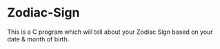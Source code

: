 # Zodiac-Sign
This is a C program which will tell about your Zodiac Sign based on your date &amp; month of birth.
